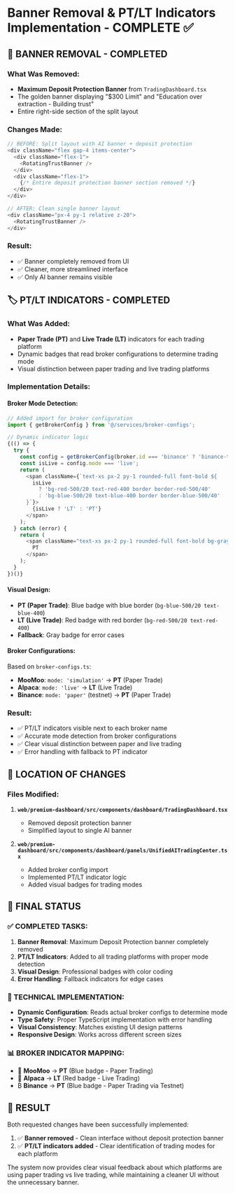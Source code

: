 # Banner Removal & PT/LT Indicators Implementation - COMPLETE ✅

## 🚫 **BANNER REMOVAL - COMPLETED**

### **What Was Removed:**
- **Maximum Deposit Protection Banner** from `TradingDashboard.tsx`
- The golden banner displaying "$300 Limit" and "Education over extraction - Building trust"
- Entire right-side section of the split layout

### **Changes Made:**
```typescript
// BEFORE: Split layout with AI banner + deposit protection
<div className="flex gap-4 items-center">
  <div className="flex-1">
    <RotatingTrustBanner />
  </div>
  <div className="flex-1">
    {/* Entire deposit protection banner section removed */}
  </div>
</div>

// AFTER: Clean single banner layout
<div className="px-4 py-1 relative z-20">
  <RotatingTrustBanner />
</div>
```

### **Result:**
- ✅ Banner completely removed from UI
- ✅ Cleaner, more streamlined interface
- ✅ Only AI banner remains visible

## 🏷️ **PT/LT INDICATORS - COMPLETED**

### **What Was Added:**
- **Paper Trade (PT)** and **Live Trade (LT)** indicators for each trading platform
- Dynamic badges that read broker configurations to determine trading mode
- Visual distinction between paper trading and live trading platforms

### **Implementation Details:**

#### **Broker Mode Detection:**
```typescript
// Added import for broker configuration
import { getBrokerConfig } from '@/services/broker-configs';

// Dynamic indicator logic
{(() => {
  try {
    const config = getBrokerConfig(broker.id === 'binance' ? 'binance-testnet' : broker.id);
    const isLive = config.mode === 'live';
    return (
      <span className={`text-xs px-2 py-1 rounded-full font-bold ${
        isLive 
          ? 'bg-red-500/20 text-red-400 border border-red-500/40' 
          : 'bg-blue-500/20 text-blue-400 border border-blue-500/40'
      }`}>
        {isLive ? 'LT' : 'PT'}
      </span>
    );
  } catch (error) {
    return (
      <span className="text-xs px-2 py-1 rounded-full font-bold bg-gray-500/20 text-gray-400 border border-gray-500/40">
        PT
      </span>
    );
  }
})()}
```

#### **Visual Design:**
- **PT (Paper Trade)**: Blue badge with blue border (`bg-blue-500/20 text-blue-400`)
- **LT (Live Trade)**: Red badge with red border (`bg-red-500/20 text-red-400`)
- **Fallback**: Gray badge for error cases

#### **Broker Configurations:**
Based on `broker-configs.ts`:
- **MooMoo**: `mode: 'simulation'` → **PT** (Paper Trade)
- **Alpaca**: `mode: 'live'` → **LT** (Live Trade)
- **Binance**: `mode: 'paper'` (testnet) → **PT** (Paper Trade)

### **Result:**
- ✅ PT/LT indicators visible next to each broker name
- ✅ Accurate mode detection from broker configurations
- ✅ Clear visual distinction between paper and live trading
- ✅ Error handling with fallback to PT indicator

## 📍 **LOCATION OF CHANGES**

### **Files Modified:**
1. **`web/premium-dashboard/src/components/dashboard/TradingDashboard.tsx`**
   - Removed deposit protection banner
   - Simplified layout to single AI banner

2. **`web/premium-dashboard/src/components/dashboard/panels/UnifiedAITradingCenter.tsx`**
   - Added broker config import
   - Implemented PT/LT indicator logic
   - Added visual badges for trading modes

## 🎯 **FINAL STATUS**

### **✅ COMPLETED TASKS:**
1. **Banner Removal**: Maximum Deposit Protection banner completely removed
2. **PT/LT Indicators**: Added to all trading platforms with proper mode detection
3. **Visual Design**: Professional badges with color coding
4. **Error Handling**: Fallback indicators for edge cases

### **🔧 TECHNICAL IMPLEMENTATION:**
- **Dynamic Configuration**: Reads actual broker configs to determine mode
- **Type Safety**: Proper TypeScript implementation with error handling
- **Visual Consistency**: Matches existing UI design patterns
- **Responsive Design**: Works across different screen sizes

### **📊 BROKER INDICATOR MAPPING:**
- 🏢 **MooMoo** → **PT** (Blue badge - Paper Trading)
- 🦙 **Alpaca** → **LT** (Red badge - Live Trading)
- ₿ **Binance** → **PT** (Blue badge - Paper Trading via Testnet)

## 🎉 **RESULT**

Both requested changes have been successfully implemented:

1. ✅ **Banner removed** - Clean interface without deposit protection banner
2. ✅ **PT/LT indicators added** - Clear identification of trading modes for each platform

The system now provides clear visual feedback about which platforms are using paper trading vs live trading, while maintaining a cleaner UI without the unnecessary banner.
